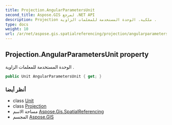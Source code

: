 ```yaml
---
title: Projection.AngularParametersUnit
second_title: Aspose.GIS لمرجع .NET API
description: Projection ملكية. الوحدة المستخدمة للمعلمات الزاوية .
type: docs
weight: 10
url: /ar/net/aspose.gis.spatialreferencing/projection/angularparametersunit/
---
```

## Projection.AngularParametersUnit property

الوحدة المستخدمة للمعلمات الزاوية .

```csharp
public Unit AngularParametersUnit { get; }
```

### أنظر أيضا

* class [Unit](../../unit/)
* class [Projection](../)
* مساحة الاسم [Aspose.Gis.SpatialReferencing](../../projection/)
* المجسم [Aspose.GIS](../../../)


